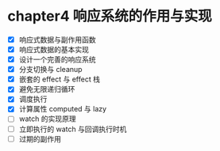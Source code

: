 # chapter4 响应系统的作用与实现

- [x] 响应式数据与副作用函数
- [x] 响应式数据的基本实现
- [x] 设计一个完善的响应系统
- [x] 分支切换与 cleanup
- [x] 嵌套的 effect 与 effect 栈
- [x] 避免无限递归循环
- [x] 调度执行
- [x] 计算属性 computed 与 lazy
- [ ] watch 的实现原理
- [ ] 立即执行的 watch 与回调执行时机
- [ ] 过期的副作用